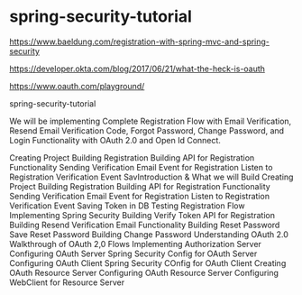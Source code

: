 # spring-security-tutorial

https://www.baeldung.com/registration-with-spring-mvc-and-spring-security

https://developer.okta.com/blog/2017/06/21/what-the-heck-is-oauth

https://www.oauth.com/playground/

spring-security-tutorial

We will be implementing Complete Registration Flow with Email Verification, Resend Email Verification Code, Forgot Password, Change Password, and Login Functionality with OAuth 2.0 and Open Id Connect.

Creating Project
Building Registration
Building API for Registration Functionality
Sending Verification Email Event for Registration
Listen to Registration Verification Event
SavIntroduction & What we will Build
Creating Project
Building Registration
Building API for Registration Functionality
Sending Verification Email Event for Registration
Listen to Registration Verification Event
Saving Token in DB
Testing Registration Flow
Implementing Spring Security
Building Verify Token API for Registration
Building Resend Verification Email Functionality
Building Reset Password
Save Reset Password
Building Change Password
Understanding OAuth 2.0
Walkthrough of OAuth 2,0 Flows
Implementing Authorization Server
Configuring OAuth Server
Spring Security Config for OAuth Server
Configuring OAuth Client
Spring Security COnfig for OAuth Client
Creating OAuth Resource Server
Configuring OAuth Resource Server
Configuring WebClient for Resource Server
